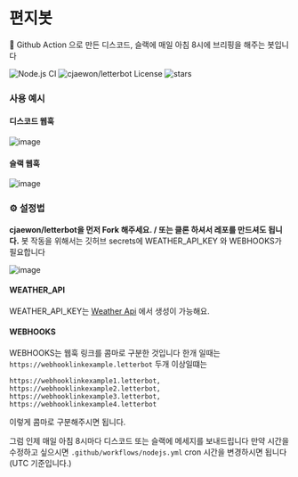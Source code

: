 # 편지봇
📨 Github Action 으로 만든 디스코드, 슬랙에 매일 아침 8시에 브리핑을 해주는 봇입니다

![Node.js CI](https://github.com/Sayakie/letterbot/workflows/Node.js%20CI/badge.svg)
![cjaewon/letterbot License](https://img.shields.io/github/license/Sayakie/letterbot?color=blue)
![stars](https://img.shields.io/github/stars/Sayakie/letterbot?color=yellow&style=social)

### 사용 예시

#### 디스코드 웹훅
![image](https://user-images.githubusercontent.com/32125218/77283471-c24d3c00-6d0f-11ea-8635-d7120a24d344.png)

#### 슬랙 웹훅
![image](https://user-images.githubusercontent.com/32125218/77283427-aa75b800-6d0f-11ea-9f29-d694dec8830b.png)

### ⚙️ 설정법
**cjaewon/letterbot을 먼저 Fork 해주세요. / 또는 클론 하셔서 레포를 만드셔도 됩니다.**
봇 작동을 위해서는 깃허브 secrets에 WEATHER_API_KEY 와 WEBHOOKS가 필요합니다

![image](https://user-images.githubusercontent.com/32125218/76913894-b28ebb80-68fb-11ea-978c-57ffe17dd2bc.png)

#### WEATHER_API
WEATHER_API_KEY는 [Weather Api](https://openweathermap.org/api) 에서 생성이 가능해요.

#### WEBHOOKS
WEBHOOKS는 웹훅 링크를 콤마로 구분한 것입니다
한개 일때는
`https://webhooklinkexample.letterbot`
두개 이상일떄는
```
https://webhooklinkexample1.letterbot,
https://webhooklinkexample2.letterbot,
https://webhooklinkexample3.letterbot,
https://webhooklinkexample4.letterbot
```
이렇게 콤마로 구분해주시면 됩니다.

그럼 인제 매일 아침 8시마다 디스코드 또는 슬랙에 메세지를 보내드립니다
만약 시간을 수정하고 싶으시면 `.github/workflows/nodejs.yml` cron 시간을 변경하시면 됩니다 (UTC 기준입니다.)
